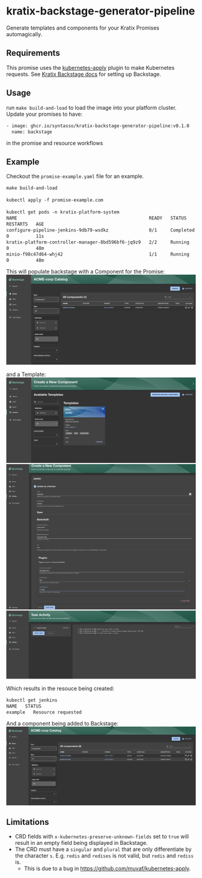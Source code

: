 # kratix-backstage-generator-pipeline
Generate templates and components for your Kratix Promises automagically.

## Requirements
This promise uses the [kubernetes-apply](https://github.com/muvaf/kubernetes-apply)
plugin to make Kubernetes requests. See [Kratix Backstage docs](https://kratix.io/docs/main/reference/backstage/intro)
for setting up Backstage.

## Usage
run `make build-and-load` to load the image into your platform cluster. Update
your promises to have:
```
- image: ghcr.io/syntasso/kratix-backstage-generator-pipeline:v0.1.0
  name: backstage
```

in the promise and resource workflows

## Example
Checkout the `promise-example.yaml` file for an example.

```
make build-and-load

kubectl apply -f promise-example.com

kubectl get pods -n kratix-platform-system
NAME                                                 READY   STATUS      RESTARTS   AGE
configure-pipeline-jenkins-9db79-wsdkz               0/1     Completed   0          11s
kratix-platform-controller-manager-8bd596bf6-jq9z9   2/2     Running     0          48m
minio-f98c47d64-whj42                                1/1     Running     0          48m

```

This will populate backstage with a Component for the Promise:
![Component](assets/promise-component.png)

and a Template:
![Templates](assets/templates.png)
![Resource Templatee](assets/resource-template.png)
![Resource Template Apply](assets/resource-template-apply.png)

Which results in the resouce being created:
```
kubectl get jenkins
NAME   STATUS
example   Resource requested
```

And a component being added to Backstage:
![Resource Component](assets/resource-component.png)





## Limitations
- CRD fields with `x-kubernetes-preserve-unknown-fields` set to `true` will
  result in an empty field being displayed in Backstage.
- The CRD must have a `singular` and `plural` that are only differentiate by the
  character `s`. E.g. `redis` and `redises` is not valid, but `redis` and
  `rediss` is.
  - This is due to a bug in https://github.com/muvaf/kubernetes-apply.
